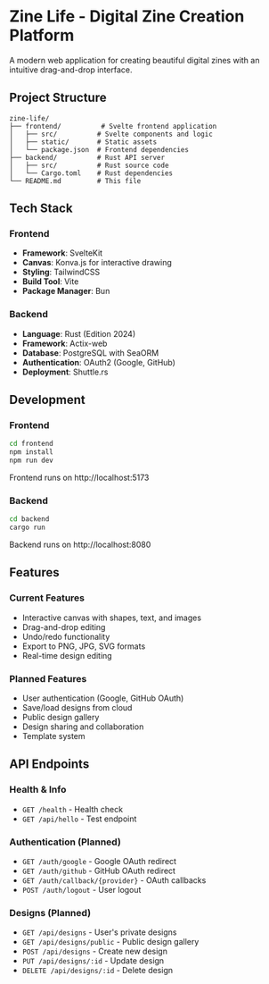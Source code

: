 # Zine Life - Digital Zine Creation Platform

A modern web application for creating beautiful digital zines with an intuitive drag-and-drop interface.

## Project Structure

```
zine-life/
├── frontend/          # Svelte frontend application
│   ├── src/          # Svelte components and logic
│   ├── static/       # Static assets
│   └── package.json  # Frontend dependencies
├── backend/          # Rust API server
│   ├── src/          # Rust source code
│   └── Cargo.toml    # Rust dependencies
└── README.md         # This file
```

## Tech Stack

### Frontend
- **Framework**: SvelteKit
- **Canvas**: Konva.js for interactive drawing
- **Styling**: TailwindCSS
- **Build Tool**: Vite
- **Package Manager**: Bun

### Backend
- **Language**: Rust (Edition 2024)
- **Framework**: Actix-web
- **Database**: PostgreSQL with SeaORM
- **Authentication**: OAuth2 (Google, GitHub)
- **Deployment**: Shuttle.rs

## Development

### Frontend
```bash
cd frontend
npm install
npm run dev
```
Frontend runs on http://localhost:5173

### Backend
```bash
cd backend
cargo run
```
Backend runs on http://localhost:8080

## Features

### Current Features
- Interactive canvas with shapes, text, and images
- Drag-and-drop editing
- Undo/redo functionality
- Export to PNG, JPG, SVG formats
- Real-time design editing

### Planned Features
- User authentication (Google, GitHub OAuth)
- Save/load designs from cloud
- Public design gallery
- Design sharing and collaboration
- Template system

## API Endpoints

### Health & Info
- `GET /health` - Health check
- `GET /api/hello` - Test endpoint

### Authentication (Planned)
- `GET /auth/google` - Google OAuth redirect
- `GET /auth/github` - GitHub OAuth redirect
- `GET /auth/callback/{provider}` - OAuth callbacks
- `POST /auth/logout` - User logout

### Designs (Planned)
- `GET /api/designs` - User's private designs
- `GET /api/designs/public` - Public design gallery
- `POST /api/designs` - Create new design
- `PUT /api/designs/:id` - Update design
- `DELETE /api/designs/:id` - Delete design
